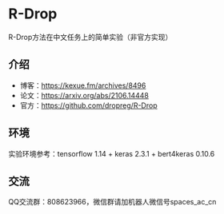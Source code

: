 # R-Drop
R-Drop方法在中文任务上的简单实验（非官方实现）

## 介绍

- 博客：https://kexue.fm/archives/8496
- 论文：https://arxiv.org/abs/2106.14448
- 官方：https://github.com/dropreg/R-Drop

## 环境

实验环境参考：tensorflow 1.14 + keras 2.3.1 + bert4keras 0.10.6

## 交流

QQ交流群：808623966，微信群请加机器人微信号spaces_ac_cn
